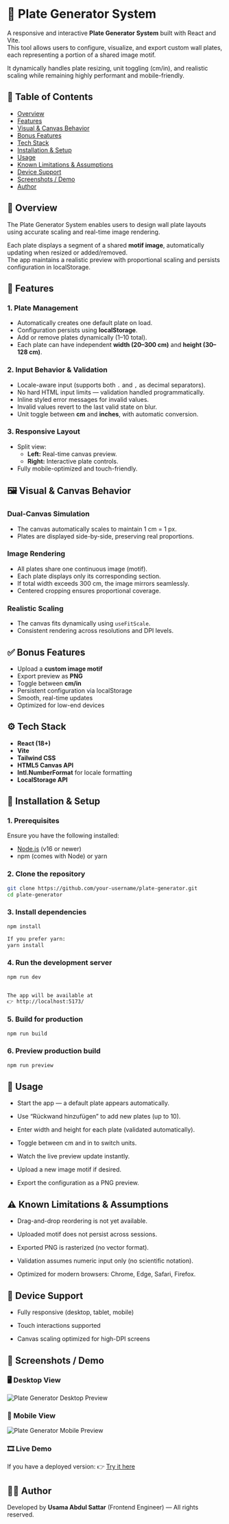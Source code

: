 # 🧩 Plate Generator System

A responsive and interactive **Plate Generator System** built with React and Vite.  
This tool allows users to configure, visualize, and export custom wall plates, each representing a portion of a shared image motif.

It dynamically handles plate resizing, unit toggling (cm/in), and realistic scaling while remaining highly performant and mobile-friendly.

## 📖 Table of Contents

- [Overview](#overview)
- [Features](#features)
- [Visual & Canvas Behavior](#visual--canvas-behavior)
- [Bonus Features](#bonus-features)
- [Tech Stack](#tech-stack)
- [Installation & Setup](#installation--setup)
- [Usage](#usage)
- [Known Limitations & Assumptions](#known-limitations--assumptions)
- [Device Support](#device-support)
- [Screenshots / Demo](#screenshots--demo)
- [Author](#author)

<a name="overview"></a>

## 🧩 Overview

The Plate Generator System enables users to design wall plate layouts using accurate scaling and real-time image rendering.

Each plate displays a segment of a shared **motif image**, automatically updating when resized or added/removed.  
The app maintains a realistic preview with proportional scaling and persists configuration in localStorage.

<a name="features"></a>

## 🧰 Features

### 1. Plate Management

- Automatically creates one default plate on load.
- Configuration persists using **localStorage**.
- Add or remove plates dynamically (1–10 total).
- Each plate can have independent **width (20–300 cm)** and **height (30–128 cm)**.

### 2. Input Behavior & Validation

- Locale-aware input (supports both `.` and `,` as decimal separators).
- No hard HTML input limits — validation handled programmatically.
- Inline styled error messages for invalid values.
- Invalid values revert to the last valid state on blur.
- Unit toggle between **cm** and **inches**, with automatic conversion.

### 3. Responsive Layout

- Split view:
  - **Left:** Real-time canvas preview.
  - **Right:** Interactive plate controls.
- Fully mobile-optimized and touch-friendly.

<a name="visual--canvas-behavior"></a>

## 🖼️ Visual & Canvas Behavior

### Dual-Canvas Simulation

- The canvas automatically scales to maintain 1 cm = 1 px.
- Plates are displayed side-by-side, preserving real proportions.

### Image Rendering

- All plates share one continuous image (motif).
- Each plate displays only its corresponding section.
- If total width exceeds 300 cm, the image mirrors seamlessly.
- Centered cropping ensures proportional coverage.

### Realistic Scaling

- The canvas fits dynamically using `useFitScale`.
- Consistent rendering across resolutions and DPI levels.

<a name="bonus-features"></a>

## ✅ Bonus Features

- Upload a **custom image motif**
- Export preview as **PNG**
- Toggle between **cm/in**
- Persistent configuration via localStorage
- Smooth, real-time updates
- Optimized for low-end devices

<a name="tech-stack"></a>

## ⚙️ Tech Stack

- **React (18+)**
- **Vite**
- **Tailwind CSS**
- **HTML5 Canvas API**
- **Intl.NumberFormat** for locale formatting
- **LocalStorage API**

<a name="installation--setup"></a>

## 🧭 Installation & Setup

### 1. Prerequisites

Ensure you have the following installed:

- [Node.js](https://nodejs.org/) (v16 or newer)
- npm (comes with Node) or yarn

### 2. Clone the repository

```bash
git clone https://github.com/your-username/plate-generator.git
cd plate-generator
```

### 3. Install dependencies

```bash
npm install

If you prefer yarn:
yarn install
```

### 4. Run the development server

```bash
npm run dev


The app will be available at
👉 http://localhost:5173/
```

### 5. Build for production

```bash
npm run build
```

### 6. Preview production build

```bash
npm run preview
```

<a name="usage"></a>

## 🚀 Usage

- Start the app — a default plate appears automatically.

- Use “Rückwand hinzufügen” to add new plates (up to 10).

- Enter width and height for each plate (validated automatically).

- Toggle between cm and in to switch units.

- Watch the live preview update instantly.

- Upload a new image motif if desired.

- Export the configuration as a PNG preview.

<a name="known-limitations--assumptions"></a>

## ⚠️ Known Limitations & Assumptions

- Drag-and-drop reordering is not yet available.

- Uploaded motif does not persist across sessions.

- Exported PNG is rasterized (no vector format).

- Validation assumes numeric input only (no scientific notation).

- Optimized for modern browsers: Chrome, Edge, Safari, Firefox.

<a name="device-support"></a>

## 📱 Device Support

- Fully responsive (desktop, tablet, mobile)

- Touch interactions supported

- Canvas scaling optimized for high-DPI screens

<a name="screenshots--demo"></a>

## 📸 Screenshots / Demo

### 🖥️ Desktop View

![Plate Generator Desktop Preview](./docs/preview-destop.png)

### 📱 Mobile View

![Plate Generator Mobile Preview](./docs/preview-mobile.png)

### 🎞️ Live Demo

If you have a deployed version:
👉 [Try it here](https://plate-generator-system-psi.vercel.app/)

<a name="author"></a>

## 🧑‍💻 Author

Developed by **Usama Abdul Sattar** (Frontend Engineer) — All rights reserved.
